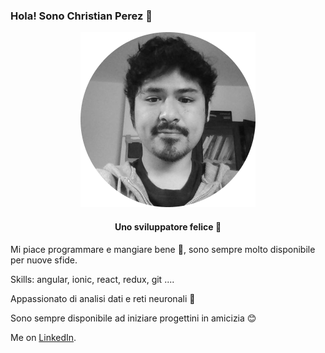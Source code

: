 ### Hola! Sono Christian Perez 👨

<center> 

![](./profile.png)
#### Uno sviluppatore felice 🎉
</center>

Mi piace programmare e mangiare bene 🍣, sono sempre molto disponibile per nuove sfide. 

Skills: angular, ionic, react, redux, git ....  

Appassionato di analisi dati e reti neuronali 🧠 

Sono sempre disponibile ad iniziare progettini in amicizia 😊

Me on [LinkedIn](https://www.linkedin.com/in/christian-perez-macedo-a079a1186/).
